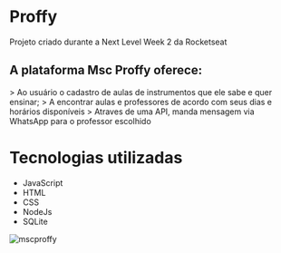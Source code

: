 # Proffy
 Projeto criado durante a Next Level Week 2 da Rocketseat
 
<h2>A plataforma Msc Proffy oferece:</h2>
 > Ao usuário o cadastro de aulas de instrumentos que ele sabe e quer ensinar;
 > A encontrar aulas e professores de acordo com seus dias e horários disponíveis
 > Atraves de uma API, manda mensagem via WhatsApp para o professor escolhido
 
 # Tecnologias utilizadas
* JavaScript
* HTML
* CSS
* NodeJs
* SQLite
 
![mscproffy](https://user-images.githubusercontent.com/66217885/89725873-cb9f2280-d9ea-11ea-880b-8f23b1ef34ae.png)

